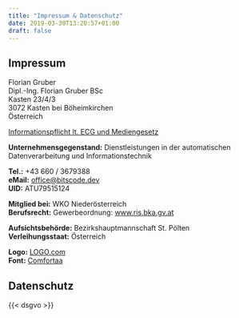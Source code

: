 ```yaml
---
title: "Impressum & Datenschutz"
date: 2019-03-30T13:20:57+01:00
draft: false
---
```


## Impressum

Florian Gruber  
Dipl.-Ing. Florian Gruber BSc  
Kasten 23/4/3  
3072 Kasten bei Böheimkirchen  
Österreich  
  
[Informationspflicht lt. ECG und Mediengesetz](https://www.wkoecg.at/Ecg.aspx?FirmaID=3a0bcb36-d485-4adf-86dc-abc273e061f0)  
  
**Unternehmensgegenstand:** Dienstleistungen in der automatischen Datenverarbeitung und Informationstechnik  
  
**Tel.:** +43 660 / 3679388  
**eMail:** office@bitscode.dev  
**UID:** ATU79515124  
  
**Mitglied bei:** WKO Niederösterreich  
**Berufsrecht:** Gewerbeordnung: www.ris.bka.gv.at  
  
**Aufsichtsbehörde:** Bezirkshauptmannschaft St. Pölten  
**Verleihungsstaat:** Österreich  
  
**Logo:** [LOGO.com](https://logo.com)  
**Font:** [Comfortaa](https://fonts.google.com/specimen/Comfortaa)  

## Datenschutz

{{< dsgvo >}}
